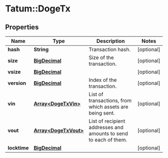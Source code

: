 # Tatum::DogeTx

## Properties
Name | Type | Description | Notes
------------ | ------------- | ------------- | -------------
**hash** | **String** | Transaction hash. | [optional] 
**size** | [**BigDecimal**](BigDecimal.md) | Size of the transaction. | [optional] 
**vsize** | [**BigDecimal**](BigDecimal.md) |  | [optional] 
**version** | [**BigDecimal**](BigDecimal.md) | Index of the transaction. | [optional] 
**vin** | [**Array&lt;DogeTxVin&gt;**](DogeTxVin.md) | List of transactions, from which assets are being sent. | [optional] 
**vout** | [**Array&lt;DogeTxVout&gt;**](DogeTxVout.md) | List of recipient addresses and amounts to send to each of them. | [optional] 
**locktime** | [**BigDecimal**](BigDecimal.md) |  | [optional] 

